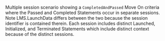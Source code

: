 Multiple session scenario showing a `CompletedAndPassed` Move On criteria where the Passed and Completed Statements occur in separate sessions. Note LMS.LaunchData differs between the two because the session identifier is contained therein. Each session includes distinct Launched, Initialized, and Terminated Statements which include distinct context because of the distinct sessions.
